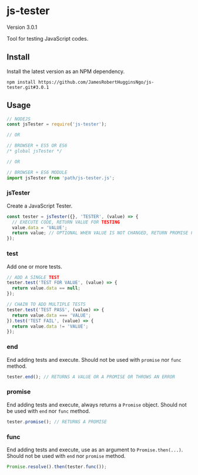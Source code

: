 # js-tester

Version 3.0.1

Tool for testing JavaScript codes.

## Install

Install the latest version as an NPM dependency.

``` console
npm install https://github.com/JamesRobertHugginsNgo/js-tester.git#3.0.1
```

## Usage

``` JavaScript
// NODEJS
const jsTester = require('js-tester');

// OR

// BROWSER + ES5 OR ES6
/* global jsTester */

// OR

// BROWSER + ES6 MODULE
import jsTester from 'path/js-tester.js';
```

### jsTester

Create a JavaScript Tester.

``` JavaScript
const tester = jsTester({}, 'TESTER', (value) => {
  // EXECUTE CODE, RETURN VALUE FOR TESTING
  value.data = 'VALUE';
  return value; // OPTIONAL WHEN VALUE IS NOT CHANGED, RETURN PROMISE FOR ASYNC
});
```

### test

Add one or more tests.

``` JavaScript
// ADD A SINGLE TEST
tester.test('TEST FOR VALUE', (value) => {
  return value.data == null;
});

// CHAIN TO ADD MULTIPLE TESTS
tester.test('TEST PASS', (value) => {
  return value.data === 'VALUE';
}).test('TEST FAIL', (value) => {
  return value.data != 'VALUE';
});
```

### end

End adding tests and execute. Should not be used with `promise` nor `func` method.

``` JavaScript
tester.end(); // RETURNS A VALUE OR A PROMISE OR THROWS AN ERROR
```

### promise

End adding tests and execute, always returns a `Promise` object. Should not be used with `end` nor `func` method.

``` JavaScript
tester.promise(); // RETURNS A PROMISE
```

### func

End adding tests and execute, use as an argument to `Promise.then(...)`. Should not be used with `end` nor `promise` method.

``` JavaScript
Promise.resolve().then(tester.func());
```
